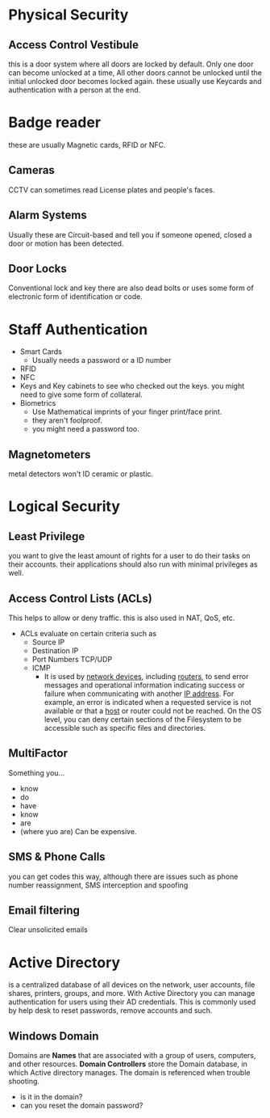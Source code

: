 # Physical Security
## Access Control Vestibule
this is a door system where all doors are locked by default. Only one door can become unlocked at a time, All other doors cannot be unlocked until the initial unlocked door becomes locked again.
these usually use Keycards and authentication with a person at the end.
# Badge reader
these are usually Magnetic cards, RFID or NFC.
## Cameras
CCTV can sometimes read License plates and people's faces.
## Alarm Systems
Usually these are Circuit-based and tell you if someone opened, closed a door or motion has been detected.
## Door Locks
Conventional lock and key
there are also dead bolts or uses some form of electronic form of identification or code.
# Staff Authentication
- Smart Cards
	- Usually needs a password or a ID number
- RFID
- NFC
- Keys and Key cabinets to see who checked out the keys. you might need to give some form of collateral.
- Biometrics
	- Use Mathematical imprints of your finger print/face print.
	- they aren't foolproof.
	- you might need a password too.
## Magnetometers
metal detectors
won't ID ceramic or plastic.
# Logical Security
## Least Privilege
you want to give the least amount of rights for a user to do their tasks on their accounts. their applications should also run with minimal privileges as well.
## Access Control Lists (ACLs)
This helps to allow or deny traffic. this is also used in NAT, QoS, etc.
- ACLs evaluate on certain criteria such as
	- Source IP
	- Destination IP
	- Port Numbers TCP/UDP
	- ICMP
		- It is used by [network devices](https://en.wikipedia.org/wiki/Network_device "Network device"), including [routers](https://en.wikipedia.org/wiki/Router_(computing) "Router (computing)"), to send error messages and operational information indicating success or failure when communicating with another [IP address](https://en.wikipedia.org/wiki/IP_address "IP address"). For example, an error is indicated when a requested service is not available or that a [host](https://en.wikipedia.org/wiki/Host_(network) "Host (network)") or router could not be reached.
On the OS level, you can deny certain sections of the Filesystem to be accessible such as specific files and directories.
## MultiFactor
Something you...
- know
- do
- have
- know
- are
- (where yuo are)
Can be expensive.
## SMS & Phone Calls
you can get codes this way, although there are issues such as phone number reassignment, SMS interception and spoofing
## Email filtering
Clear unsolicited emails
# Active Directory
is a centralized database of all devices on the network, user accounts, file shares, printers, groups, and more.
With Active Directory you can manage authentication for users using their AD credentials.
This is commonly used by help desk to reset passwords, remove accounts and such.
## Windows Domain
Domains are **Names** that are associated with a group of users, computers, and other resources.
**Domain Controllers** store the Domain database, in which Active directory manages.
The domain is referenced when trouble shooting. 
- is it in the domain? 
- can you reset the domain password?
